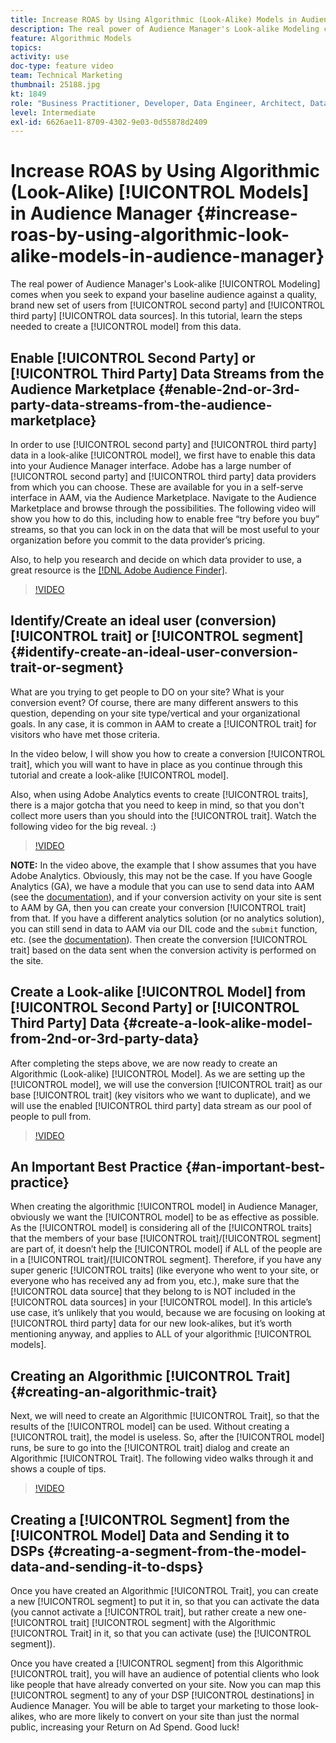 ```yaml
---
title: Increase ROAS by Using Algorithmic (Look-Alike) Models in Audience Manager
description: The real power of Audience Manager's Look-alike Modeling comes when you seek to expand your baseline audience against a quality, brand new set of users from 2nd and 3rd party data sources. In this tutorial, learn the steps create a model from this data.
feature: Algorithmic Models
topics: 
activity: use
doc-type: feature video
team: Technical Marketing
thumbnail: 25188.jpg
kt: 1849
role: "Business Practitioner, Developer, Data Engineer, Architect, Data Architect, Administrator, Leader"
level: Intermediate
exl-id: 6626ae11-8709-4302-9e03-0d55878d2409
---
```

# Increase ROAS by Using Algorithmic (Look-Alike) [!UICONTROL Models] in Audience Manager {#increase-roas-by-using-algorithmic-look-alike-models-in-audience-manager}

The real power of Audience Manager's Look-alike [!UICONTROL Modeling] comes when you seek to expand your baseline audience against a quality, brand new set of users from [!UICONTROL second party] and [!UICONTROL third party] [!UICONTROL data sources]. In this tutorial, learn the steps needed to create a [!UICONTROL model] from this data.

## Enable [!UICONTROL Second Party] or [!UICONTROL Third Party] Data Streams from the Audience Marketplace {#enable-2nd-or-3rd-party-data-streams-from-the-audience-marketplace}

In order to use [!UICONTROL second party] and [!UICONTROL third party] data in a look-alike [!UICONTROL model], we first have to enable this data into your Audience Manager interface. Adobe has a large number of [!UICONTROL second party] and [!UICONTROL third party] data providers from which you can choose. These are available for you in a self-serve interface in AAM, via the Audience Marketplace. Navigate to the Audience Marketplace and browse through the possibilities. The following video will show you how to do this, including how to enable free “try before you buy” streams, so that you can lock in on the data that will be most useful to your organization before you commit to the data provider’s pricing.

Also, to help you research and decide on which data provider to use, a great resource is the [[!DNL Adobe Audience Finder]](https://www.adobe-audience-finder.com/).

>[!VIDEO](https://video.tv.adobe.com/v/25188/?quality=12)

## Identify/Create an ideal user (conversion) [!UICONTROL trait] or [!UICONTROL segment] {#identify-create-an-ideal-user-conversion-trait-or-segment}

What are you trying to get people to DO on your site? What is your conversion event? Of course, there are many different answers to this question, depending on your site type/vertical and your organizational goals. In any case, it is common in AAM to create a [!UICONTROL trait] for visitors who have met those criteria.

In the video below, I will show you how to create a conversion [!UICONTROL trait], which you will want to have in place as you continue through this tutorial and create a look-alike [!UICONTROL model].

Also, when using Adobe Analytics events to create [!UICONTROL traits], there is a major gotcha that you need to keep in mind, so that you don't collect more users than you should into the [!UICONTROL trait]. Watch the following video for the big reveal. :)

>[!VIDEO](https://video.tv.adobe.com/v/23431/?quality=12)

**NOTE:** In the video above, the example that I show assumes that you have Adobe Analytics. Obviously, this may not be the case. If you have Google Analytics (GA), we have a module that you can use to send data into AAM (see the [documentation](https://marketing.adobe.com/resources/help/en_US/aam/dil-google-universal-analytics.html)), and if your conversion activity on your site is sent to AAM by GA, then you can create your conversion [!UICONTROL trait] from that. If you have a different analytics solution (or no analytics solution), you can still send in data to AAM via our DIL code and the `submit` function, etc. (see the [documentation](https://marketing.adobe.com/resources/help/en_US/aam/c_dil.html)). Then create the conversion [!UICONTROL trait] based on the data sent when the conversion activity is performed on the site.

## Create a Look-alike [!UICONTROL Model] from [!UICONTROL Second Party] or [!UICONTROL Third Party] Data {#create-a-look-alike-model-from-2nd-or-3rd-party-data}

After completing the steps above, we are now ready to create an Algorithmic (Look-alike) [!UICONTROL Model]. As we are setting up the [!UICONTROL model], we will use the conversion [!UICONTROL trait] as our base [!UICONTROL trait] (key visitors who we want to duplicate), and we will use the enabled [!UICONTROL third party] data stream as our pool of people to pull from.

>[!VIDEO](https://video.tv.adobe.com/v/25190/?quality-12)

## An Important Best Practice {#an-important-best-practice}

When creating the algorithmic [!UICONTROL model] in Audience Manager, obviously we want the [!UICONTROL model] to be as effective as possible. As the [!UICONTROL model] is considering all of the [!UICONTROL traits] that the members of your base [!UICONTROL trait]/[!UICONTROL segment] are part of, it doesn’t help the [!UICONTROL model] if ALL of the people are in a [!UICONTROL trait]/[!UICONTROL segment]. Therefore, if you have any super generic [!UICONTROL traits] (like everyone who went to your site, or everyone who has received any ad from you, etc.), make sure that the [!UICONTROL data source] that they belong to is NOT included in the [!UICONTROL data sources] in your [!UICONTROL model]. In this article’s use case, it’s unlikely that you would, because we are focusing on looking at [!UICONTROL third party] data for our new look-alikes, but it’s worth mentioning anyway, and applies to ALL of your algorithmic [!UICONTROL models].

## Creating an Algorithmic [!UICONTROL Trait] {#creating-an-algorithmic-trait}

Next, we will need to create an Algorithmic [!UICONTROL Trait], so that the results of the [!UICONTROL model] can be used. Without creating a [!UICONTROL trait], the model is useless. So, after the [!UICONTROL model] runs, be sure to go into the [!UICONTROL trait] dialog and create an Algorithmic [!UICONTROL Trait]. The following video walks through it and shows a couple of tips.

>[!VIDEO](https://video.tv.adobe.com/v/25191/?quality=12)

## Creating a [!UICONTROL Segment] from the [!UICONTROL Model] Data and Sending it to DSPs {#creating-a-segment-from-the-model-data-and-sending-it-to-dsps}

Once you have created an Algorithmic [!UICONTROL Trait], you can create a new [!UICONTROL segment] to put it in, so that you can activate the data (you cannot activate a [!UICONTROL trait], but rather create a new one-[!UICONTROL trait] [!UICONTROL segment] with the Algorithmic [!UICONTROL Trait] in it, so that you can activate (use) the [!UICONTROL segment]).

Once you have created a [!UICONTROL segment] from this Algorithmic [!UICONTROL trait], you will have an audience of potential clients who look like people that have already converted on your site. Now you can map this [!UICONTROL segment] to any of your DSP [!UICONTROL destinations] in Audience Manager. You will be able to target your marketing to those look-alikes, who are more likely to convert on your site than just the normal public, increasing your Return on Ad Spend. Good luck!
